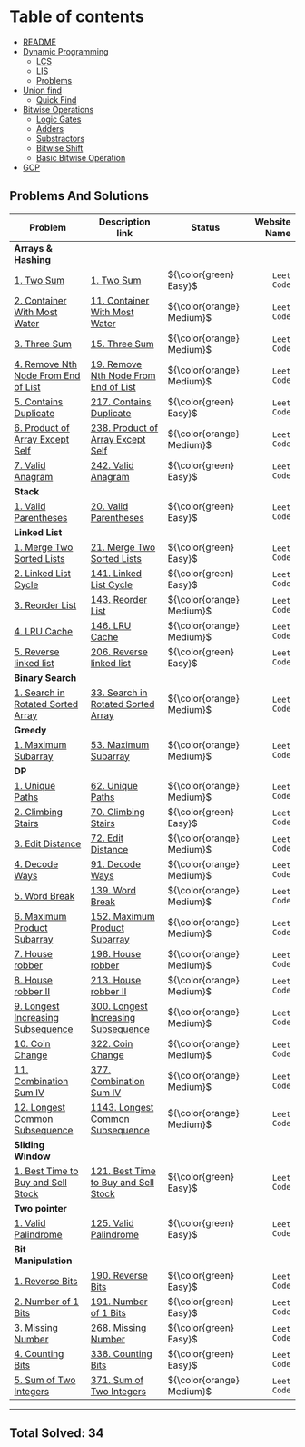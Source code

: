 # Table of contents

* [README](README.md)
* [Dynamic Programming](Algorithms/dp/dynamic-programming.md)
  * [LCS](Algorithms/dp/lcs/lcs.md)
  * [LIS](Algorithms/dp/lis/lis.md)
  * [Problems](Algorithms/dp/problems.md)
* [Union find](Algorithms/union\_find/dynamic\_connectivity.md)
  * [Quick Find](Algorithms/union\_find/quick\_find.md)
* [Bitwise Operations](Algorithms/bitwise\_operations/introduction.md)
  * [Logic Gates](Algorithms/bitwise\_operations/logic\_gates.md)
  * [Adders](Algorithms/bitwise\_operations/half\_and\_full\_adder.md)
  * [Substractors](Algorithms/bitwise\_operations/half\_and\_full\_substractor.md)
  * [Bitwise Shift](Algorithms/bitwise\_operations/bitwise\_shift.md)
  * [Basic Bitwise Operation](Algorithms/bitwise_operations/bitwise_operations.md)
* [GCP](GCP/index.md)

## Problems And Solutions

|Problem           |  Description link             |       Status              |   Website Name   |
|-------------------|-------------------------------|---------------------------|-----------------:|
| **Arrays & Hashing**     |                        |                           |                  |
|[1. Two Sum](./problems-and-solutions/leet-code-1/solution.md) | [1. Two Sum](https://leetcode.com/problems/two-sum/)  | ${\color{green} Easy}$ |`Leet Code`|
|[2. Container With Most Water](./problems-and-solutions/leet-code-11/solution.md) | [11. Container With Most Water](https://leetcode.com/problems/container-with-most-water/) | ${\color{orange} Medium}$| `Leet Code`|
|[3. Three Sum](./problems-and-solutions/leet-code-15/solution.md)| [15. Three Sum](https://leetcode.com/problems/3sum/)| ${\color{orange} Medium}$| `Leet Code`|
|[4. Remove Nth Node From End of List](./problems-and-solutions/leet-code-19/solution.md)|[19. Remove Nth Node From End of List](https://leetcode.com/problems/remove-nth-node-from-end-of-list/)|${\color{orange} Medium}$|`Leet Code`|
|[5. Contains Duplicate](./problems-and-solutions/leet-code-217/solution.md)|[217. Contains Duplicate](https://leetcode.com/problems/contains-duplicate/)|${\color{green} Easy}$|`Leet Code`|
|[6. Product of Array Except Self](./problems-and-solutions/leet-code-238/solution.md)|[238. Product of Array Except Self](https://leetcode.com/problems/product-of-array-except-self/)|${\color{orange} Medium}$|`Leet Code`|
|[7. Valid Anagram](./problems-and-solutions/leet-code-242/solution.md)|[242. Valid Anagram](https://leetcode.com/problems/valid-anagram/)|${\color{green} Easy}$|`Leet Code`|
|**Stack**        |                               |                         |                     |
|[1. Valid Parentheses](./problems-and-solutions/leet-code-20/solution.md)|[20. Valid Parentheses](https://leetcode.com/problems/valid-parentheses/)|${\color{green} Easy}$ |`Leet Code`|
| **Linked List**        |                               |                         |                     |
|[1. Merge Two Sorted Lists](./problems-and-solutions/leet-code-21/solution.md)|[21. Merge Two Sorted Lists](https://leetcode.com/problems/merge-two-sorted-lists/)|${\color{green} Easy}$ |`Leet Code`|
|[2. Linked List Cycle](./problems-and-solutions/leet-code-141/solution.md)|[141. Linked List Cycle](https://leetcode.com/problems/linked-list-cycle/)|${\color{green} Easy}$ |`Leet Code`|
|[3. Reorder List](./problems-and-solutions/leet-code-143/solution.md)|[143. Reorder List](https://leetcode.com/problems/reorder-list/)|${\color{orange} Medium}$ |`Leet Code`|
|[4. LRU Cache](./problems-and-solutions/leet-code-146/solution.md)|[146. LRU Cache](https://leetcode.com/problems/lru-cache/)|${\color{orange} Medium}$ |`Leet Code`|
|[5. Reverse linked list](./problems-and-solutions/leet-code-206/solution.md)|[206. Reverse linked list](https://leetcode.com/problems/reverse-linked-list/)|${\color{green} Easy}$ |`Leet Code`|
|**Binary Search**        |                               |                         |                     |
|[1. Search in Rotated Sorted Array](./problems-and-solutions/leet-code-33/solution.md)|[33. Search in Rotated Sorted Array](https://leetcode.com/problems/search-in-rotated-sorted-array/)|${\color{orange} Medium}$ |`Leet Code`|
|**Greedy**        |                               |                         |                     |
|[1. Maximum Subarray](./problems-and-solutions/leet-code-53/solution.md)|[53. Maximum Subarray](https://leetcode.com/problems/maximum-subarray/)|${\color{orange} Medium}$ |`Leet Code`|
|**DP**        |                               |                         |                     |
|[1. Unique Paths](./problems-and-solutions/leet-code-62/solution.md)|[62. Unique Paths](https://leetcode.com/problems/unique-paths)|${\color{orange} Medium}$ |`Leet Code`|
|[2. Climbing Stairs](./problems-and-solutions/leet-code-70/solution.md)|[70. Climbing Stairs](https://leetcode.com/problems/climbing-stairs/)|${\color{green} Easy}$ |`Leet Code`|
|[3. Edit Distance](./problems-and-solutions/leet-code-72/solution.md)|[72. Edit Distance](https://leetcode.com/problems/edit-distance/)|${\color{orange} Medium}$ |`Leet Code`|
|[4. Decode Ways](./problems-and-solutions/leet-code-91/solution.md)|[91. Decode Ways](https://leetcode.com/problems/decode-ways/)|${\color{orange} Medium}$ |`Leet Code`|
|[5. Word Break](./problems-and-solutions/leet-code-139/solution.md)|[139. Word Break](https://leetcode.com/problems/word-break/)|${\color{orange} Medium}$ |`Leet Code`|
|[6. Maximum Product Subarray](./problems-and-solutions/leet-code-152/solution.md)|[152. Maximum Product Subarray](https://leetcode.com/problems/maximum-product-subarray/)|${\color{orange} Medium}$ |`Leet Code`|
|[7. House robber](./problems-and-solutions/leet-code-198/solution.md)|[198. House robber](https://leetcode.com/problems/house-robber/)|${\color{orange} Medium}$ |`Leet Code`|
|[8. House robber II](./problems-and-solutions/leet-code-213/solution.md)|[213. House robber II](https://leetcode.com/problems/house-robber-ii/)|${\color{orange} Medium}$ |`Leet Code`|
| [9. Longest Increasing Subsequence](./problems-and-solutions/leet-code-300/solution.md)|[300. Longest Increasing Subsequence](https://leetcode.com/problems/longest-increasing-subsequence/)|${\color{orange} Medium}$ |`Leet Code`|
| [10. Coin Change](./problems-and-solutions/leet-code-322/solution.md)|[322. Coin Change](https://leetcode.com/problems/coin-change/)|${\color{orange} Medium}$ |`Leet Code`|
| [11. Combination Sum IV](./problems-and-solutions/leet-code-377/solution.md)|[377. Combination Sum IV](https://leetcode.com/problems/combination-sum-iv/)|${\color{orange} Medium}$ |`Leet Code`|
| [12. Longest Common Subsequence](./problems-and-solutions/leet-code-1143/solution.md)|[1143. Longest Common Subsequence](https://leetcode.com/problems/longest-common-subsequence/)|${\color{orange} Medium}$ |`Leet Code`|
| **Sliding Window**        |                               |                         |                     |
|[1. Best Time to Buy and Sell Stock](./problems-and-solutions/leet-code-121/solution.md)|[121. Best Time to Buy and Sell Stock](https://leetcode.com/problems/best-time-to-buy-and-sell-stock/)|${\color{green} Easy}$ |`Leet Code`|
| **Two pointer**        |                               |                         |                     |
|[1. Valid Palindrome](./problems-and-solutions/leet-code-125/solution.md)|[125. Valid Palindrome](https://leetcode.com/problems/valid-palindrome/)|${\color{green} Easy}$ |`Leet Code`|
| **Bit Manipulation**        |                               |                         |                     |
|[1. Reverse Bits](./problems-and-solutions/leet-code-190/solution.md)|[190. Reverse Bits](https://leetcode.com/problems/reverse-bits/)|${\color{green} Easy}$ |`Leet Code`|
|[2.  Number of 1 Bits](./problems-and-solutions/leet-code-191/solution.md)|[191.  Number of 1 Bits](https://leetcode.com/problems/number-of-1-bits/)|${\color{green} Easy}$ |`Leet Code`|
|[3. Missing Number](./problems-and-solutions/leet-code-268/solution.md)|[268. Missing Number](https://leetcode.com/problems/missing-number/)|${\color{green} Easy}$ |`Leet Code`|
|[4. Counting Bits](./problems-and-solutions/leet-code-338/solution.md)|[338. Counting Bits](https://leetcode.com/problems/counting-bits/)|${\color{green} Easy}$ |`Leet Code`|
|[5. Sum of Two Integers](./problems-and-solutions/leet-code-371/solution.md)|[371. Sum of Two Integers](https://leetcode.com/problems/sum-of-two-integers/)|${\color{orange} Medium}$ |`Leet Code`|
--------------------------------------------------------------------------------------------------------------------------------------------
## Total Solved: 34
